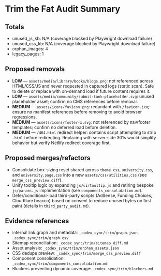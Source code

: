 # Trim the Fat Audit Summary

## Totals
- unused_js_kb: N/A (coverage blocked by Playwright download failure)
- unused_css_kb: N/A (coverage blocked by Playwright download failure)
- orphan_images: 4
- legacy_pages: 1

## Proposed removals
- **LOW** — `assets/media/library/books/blogs.png`: not referenced across HTML/CSS/JS and never requested in captured logs (static scan). Safe to delete or replace with on-demand load if future content requires it.
- **LOW** — `assets/media/community/submit-tank-placeholder.svg`: unused placeholder asset; confirm no CMS references before removal.
- **MEDIUM** — `assets/icons/favicon.png`: redundant with `/favicon.ico`; ensure no manifest references before removing to avoid browser regressions.
- **MEDIUM** — `assets/icons/footer-x.svg`: not referenced by nav/footer templates; confirm no deferred load before deletion.
- **MEDIUM** — `/404.html` redirect helper: contains script attempting to strip `.html` before redirecting. Replacing with server-side 301s would simplify behavior but verify Netlify redirect coverage first.

## Proposed merges/refactors
- Consolidate box-sizing reset shared across `theme.css`, `university.css`, and `university.page.css` into a new `assets/css/utilities.css` (see `merge_css_preview.diff`).
- Unify tooltip logic by expanding `js/ui/tooltip.js` and retiring bespoke `js/params.js` implementation (see `components_consolidation.md`).
- Defer/conditional-load third-party scripts (AdSense, Funding Choices, Cloudflare beacon) based on consent to reduce unused bytes on first paint (details in `third_party_audit.md`).

## Evidence references
- Internal link graph and metadata: `_codex_sync/trim/graph.json`, `_codex_sync/trim/graph.csv`
- Sitemap reconciliation: `_codex_sync/trim/sitemap_diff.md`
- Asset analysis: `_codex_sync/trim/orphan_assets.json`
- CSS dedupe preview: `_codex_sync/trim/merge_css_preview.diff`
- Component consolidation: `_codex_sync/trim/components_consolidation.md`
- Blockers preventing dynamic coverage: `_codex_sync/trim/blockers.md`
